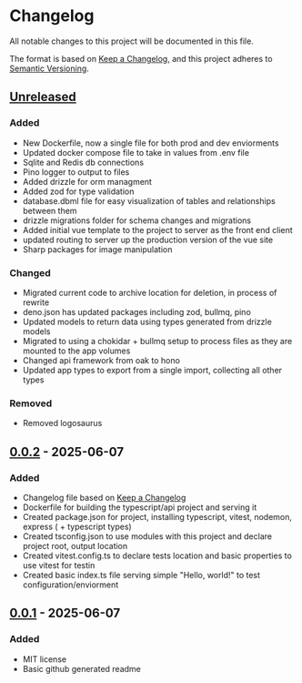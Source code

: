 # Changelog

All notable changes to this project will be documented in this file.

The format is based on [Keep a Changelog](https://keepachangelog.com/en/1.1.0/),
and this project adheres to
[Semantic Versioning](https://semver.org/spec/v2.0.0.html).

## [Unreleased]

### Added

- New Dockerfile, now a single file for both prod and dev enviorments
- Updated docker compose file to take in values from .env file
- Sqlite and Redis db connections
- Pino logger to output to files
- Added drizzle for orm managment
- Added zod for type validation
- database.dbml file for easy visualization of tables and relationships between
  them
- drizzle migrations folder for schema changes and migrations
- Added initial vue template to the project to server as the front end client
- updated routing to server up the production version of the vue site
- Sharp packages for image manipulation

### Changed

- Migrated current code to archive location for deletion, in process of rewrite
- deno.json has updated packages including zod, bullmq, pino
- Updated models to return data using types generated from drizzle models
- Migrated to using a chokidar + bullmq setup to process files as they are
  mounted to the app volumes
- Changed api framework from oak to hono
- Updated app types to export from a single import, collecting all other types

### Removed

- Removed logosaurus

## [0.0.2] - 2025-06-07

### Added

- Changelog file based on
  [Keep a Changelog](https://keepachangelog.com/en/1.1.0/)
- Dockerfile for building the typescript/api project and serving it
- Created package.json for project, installing typescript, vitest, nodemon,
  express ( + typescript types)
- Created tsconfig.json to use modules with this project and declare project
  root, output location
- Created vitest.config.ts to declare tests location and basic properties to use
  vitest for testin
- Created basic index.ts file serving simple "Hello, world!" to test
  configuration/enviorment

## [0.0.1] - 2025-06-07

### Added

- MIT license
- Basic github generated readme

[unreleased]: https://github.com/AlexNYC25/KitsuneKomix/compare/v0.0.2...HEAD
[0.0.2]: https://github.com/AlexNYC25/KitsuneKomix/compare/v0.0.1...v0.0.2
[0.0.1]: https://github.com/AlexNYC25/KitsuneKomix/releases/tag/v0.0.1
